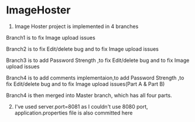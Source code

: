 # ImageHoster

1) Image Hoster project is implemented in 4 branches

Branch1 is to fix Image upload issues

Branch2 is to fix Edit/delete bug and to fix Image upload issues

Branch3 is to add Password Strength ,to fix Edit/delete bug and to fix Image upload issues

Branch4 is to add comments implementaion,to add Password Strength ,to fix Edit/delete bug and to fix Image upload issues(Part A & Part B)

Branch4 is then merged into Master branch, which has all four parts.

2) I've used server.port=8081 as I couldn't use 8080 port, application.properties file is also committed here

